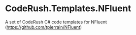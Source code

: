 # CodeRush.Templates.NFluent
A set of CodeRush C# code templates for NFluent (https://github.com/tpierrain/NFluent)
